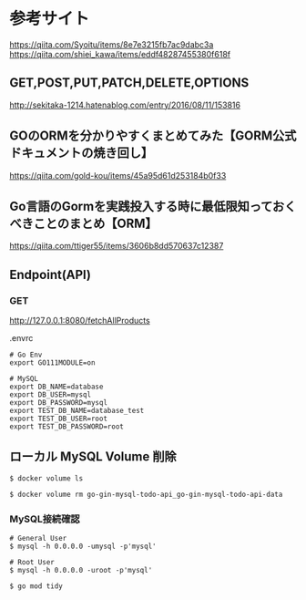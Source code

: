 # 参考サイト
https://qiita.com/Syoitu/items/8e7e3215fb7ac9dabc3a
https://qiita.com/shiei_kawa/items/eddf48287455380f618f

## GET,POST,PUT,PATCH,DELETE,OPTIONS
http://sekitaka-1214.hatenablog.com/entry/2016/08/11/153816

## GOのORMを分かりやすくまとめてみた【GORM公式ドキュメントの焼き回し】
https://qiita.com/gold-kou/items/45a95d61d253184b0f33

## Go言語のGormを実践投入する時に最低限知っておくべきことのまとめ【ORM】
https://qiita.com/ttiger55/items/3606b8dd570637c12387



## Endpoint(API)
### GET
http://127.0.0.1:8080/fetchAllProducts


.envrc
```
# Go Env
export GO111MODULE=on

# MySQL
export DB_NAME=database
export DB_USER=mysql
export DB_PASSWORD=mysql
export TEST_DB_NAME=database_test
export TEST_DB_USER=root
export TEST_DB_PASSWORD=root
```


## ローカル MySQL Volume 削除
```
$ docker volume ls

$ docker volume rm go-gin-mysql-todo-api_go-gin-mysql-todo-api-data
```

### MySQL接続確認
```
# General User
$ mysql -h 0.0.0.0 -umysql -p'mysql'

# Root User
$ mysql -h 0.0.0.0 -uroot -p'mysql'
```




```
$ go mod tidy
```
